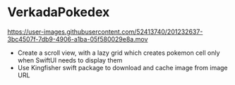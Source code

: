 # VerkadaPokedex

https://user-images.githubusercontent.com/52413740/201232637-3bc4507f-7db9-4906-a1ba-05f580029e8a.mov


- Create a scroll view, with a lazy grid which creates pokemon cell only when SwiftUI needs to display them
- Use Kingfisher swift package to download and cache image from image URL
